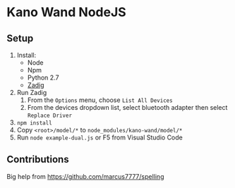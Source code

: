 # Kano Wand NodeJS

## Setup
1. Install:
    - Node
    - Npm
    - Python 2.7
    - [Zadig](https://zadig.akeo.ie/)
1. Run Zadig 
   1. From the `Options` menu, choose `List All Devices`
   1. From the devices dropdown list, select bluetooth adapter then select `Replace Driver`
1. `npm install`
1. Copy `<root>/model/*` to `node_modules/kano-wand/model/*`
1. Run `node example-dual.js` or F5 from Visual Studio Code
 

## Contributions

Big help from
https://github.com/marcus7777/spelling
